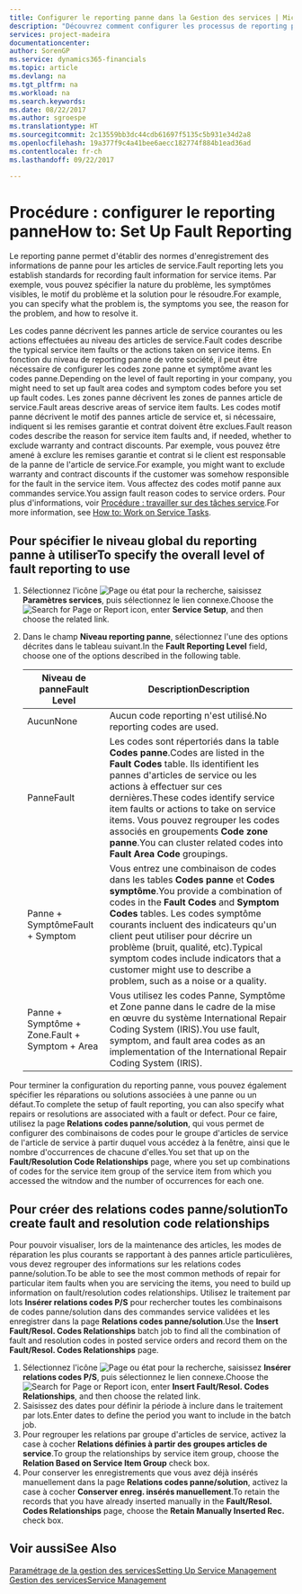 ```yaml
---
title: Configurer le reporting panne dans la Gestion des services | Microsoft Docs
description: "Découvrez comment configurer les processus de reporting panne."
services: project-madeira
documentationcenter: 
author: SorenGP
ms.service: dynamics365-financials
ms.topic: article
ms.devlang: na
ms.tgt_pltfrm: na
ms.workload: na
ms.search.keywords: 
ms.date: 08/22/2017
ms.author: sgroespe
ms.translationtype: HT
ms.sourcegitcommit: 2c13559bb3dc44cdb61697f5135c5b931e34d2a8
ms.openlocfilehash: 19a377f9c4a41bee6aecc182774f884b1ead36ad
ms.contentlocale: fr-ch
ms.lasthandoff: 09/22/2017

---
```


# <a name="how-to-set-up-fault-reporting"></a><span data-ttu-id="99f0a-103">Procédure : configurer le reporting panne</span><span class="sxs-lookup"><span data-stu-id="99f0a-103">How to: Set Up Fault Reporting</span></span>
<span data-ttu-id="99f0a-104">Le reporting panne permet d'établir des normes d'enregistrement des informations de panne pour les articles de service.</span><span class="sxs-lookup"><span data-stu-id="99f0a-104">Fault reporting lets you establish standards for recording fault information for service items.</span></span> <span data-ttu-id="99f0a-105">Par exemple, vous pouvez spécifier la nature du problème, les symptômes visibles, le motif du problème et la solution pour le résoudre.</span><span class="sxs-lookup"><span data-stu-id="99f0a-105">For example, you can specify what the problem is, the symptoms you see, the reason for the problem, and how to resolve it.</span></span>  

<span data-ttu-id="99f0a-106">Les codes panne décrivent les pannes article de service courantes ou les actions effectuées au niveau des articles de service.</span><span class="sxs-lookup"><span data-stu-id="99f0a-106">Fault codes describe the typical service item faults or the actions taken on service items.</span></span> <span data-ttu-id="99f0a-107">En fonction du niveau de reporting panne de votre société, il peut être nécessaire de configurer les codes zone panne et symptôme avant les codes panne.</span><span class="sxs-lookup"><span data-stu-id="99f0a-107">Depending on the level of fault reporting in your company, you might need to set up fault area codes and symptom codes before you set up fault codes.</span></span> <span data-ttu-id="99f0a-108">Les zones panne décrivent les zones de pannes article de service.</span><span class="sxs-lookup"><span data-stu-id="99f0a-108">Fault areas descrive areas of service item faults.</span></span> <span data-ttu-id="99f0a-109">Les codes motif panne décrivent le motif des pannes article de service et, si nécessaire, indiquent si les remises garantie et contrat doivent être exclues.</span><span class="sxs-lookup"><span data-stu-id="99f0a-109">Fault reason codes describe the reason for service item faults and, if needed, whether to exclude warranty and contract discounts.</span></span> <span data-ttu-id="99f0a-110">Par exemple, vous pouvez être amené à exclure les remises garantie et contrat si le client est responsable de la panne de l'article de service.</span><span class="sxs-lookup"><span data-stu-id="99f0a-110">For example, you might want to exclude warranty and contract discounts if the customer was somehow responsible for the fault in the service item.</span></span> <span data-ttu-id="99f0a-111">Vous affectez des codes motif panne aux commandes service.</span><span class="sxs-lookup"><span data-stu-id="99f0a-111">You assign fault reason codes to service orders.</span></span> <span data-ttu-id="99f0a-112">Pour plus d'informations, voir [Procédure : travailler sur des tâches service](service-how-to-work-on-service-tasks.md).</span><span class="sxs-lookup"><span data-stu-id="99f0a-112">For more information, see [How to: Work on Service Tasks](service-how-to-work-on-service-tasks.md).</span></span>  

## <a name="to-specify-the-overall-level-of-fault-reporting-to-use"></a><span data-ttu-id="99f0a-113">Pour spécifier le niveau global du reporting panne à utiliser</span><span class="sxs-lookup"><span data-stu-id="99f0a-113">To specify the overall level of fault reporting to use</span></span>
1. <span data-ttu-id="99f0a-114">Sélectionnez l'icône ![Page ou état pour la recherche](media/ui-search/search_small.png "Page ou état pour la recherche"), saisissez **Paramètres services**, puis sélectionnez le lien connexe.</span><span class="sxs-lookup"><span data-stu-id="99f0a-114">Choose the ![Search for Page or Report](media/ui-search/search_small.png "Search for Page or Report icon") icon, enter **Service Setup**, and then choose the related link.</span></span> 
2. <span data-ttu-id="99f0a-115">Dans le champ **Niveau reporting panne**, sélectionnez l'une des options décrites dans le tableau suivant.</span><span class="sxs-lookup"><span data-stu-id="99f0a-115">In the **Fault Reporting Level** field, choose one of the options described in the following table.</span></span>  
  
    |<span data-ttu-id="99f0a-116">**Niveau de panne**</span><span class="sxs-lookup"><span data-stu-id="99f0a-116">**Fault Level**</span></span>|<span data-ttu-id="99f0a-117">**Description**</span><span class="sxs-lookup"><span data-stu-id="99f0a-117">**Description**</span></span>|  
    |------------|-------------|  
    |<span data-ttu-id="99f0a-118">Aucun</span><span class="sxs-lookup"><span data-stu-id="99f0a-118">None</span></span> | <span data-ttu-id="99f0a-119">Aucun code reporting n'est utilisé.</span><span class="sxs-lookup"><span data-stu-id="99f0a-119">No reporting codes are used.</span></span>|  
    |<span data-ttu-id="99f0a-120">Panne</span><span class="sxs-lookup"><span data-stu-id="99f0a-120">Fault</span></span> | <span data-ttu-id="99f0a-121">Les codes sont répertoriés dans la table **Codes panne**.</span><span class="sxs-lookup"><span data-stu-id="99f0a-121">Codes are listed in the **Fault Codes** table.</span></span> <span data-ttu-id="99f0a-122">Ils identifient les pannes d'articles de service ou les actions à effectuer sur ces dernières.</span><span class="sxs-lookup"><span data-stu-id="99f0a-122">These codes identify service item faults or actions to take on service items.</span></span> <span data-ttu-id="99f0a-123">Vous pouvez regrouper les codes associés en groupements **Code zone panne**.</span><span class="sxs-lookup"><span data-stu-id="99f0a-123">You can cluster related codes into **Fault Area Code** groupings.</span></span>|  
    |<span data-ttu-id="99f0a-124">Panne + Symptôme</span><span class="sxs-lookup"><span data-stu-id="99f0a-124">Fault + Symptom</span></span> | <span data-ttu-id="99f0a-125">Vous entrez une combinaison de codes dans les tables **Codes panne** et **Codes symptôme**.</span><span class="sxs-lookup"><span data-stu-id="99f0a-125">You provide a combination of codes in the **Fault Codes** and **Symptom Codes** tables.</span></span> <span data-ttu-id="99f0a-126">Les codes symptôme courants incluent des indicateurs qu'un client peut utiliser pour décrire un problème (bruit, qualité, etc).</span><span class="sxs-lookup"><span data-stu-id="99f0a-126">Typical symptom codes include indicators that a customer might use to describe a problem, such as a noise or a quality.</span></span>|  
    |<span data-ttu-id="99f0a-127">Panne + Symptôme + Zone.</span><span class="sxs-lookup"><span data-stu-id="99f0a-127">Fault + Symptom + Area</span></span> | <span data-ttu-id="99f0a-128">Vous utilisez les codes Panne, Symptôme et Zone panne dans le cadre de la mise en œuvre du système International Repair Coding System (IRIS).</span><span class="sxs-lookup"><span data-stu-id="99f0a-128">You use fault, symptom, and fault area codes as an implementation of the International Repair Coding System (IRIS).</span></span>|  
  
<span data-ttu-id="99f0a-129">Pour terminer la configuration du reporting panne, vous pouvez également spécifier les réparations ou solutions associées à une panne ou un défaut.</span><span class="sxs-lookup"><span data-stu-id="99f0a-129">To complete the setup of fault reporting, you can also specify what repairs or resolutions are associated with a fault or defect.</span></span> <span data-ttu-id="99f0a-130">Pour ce faire, utilisez la page **Relations codes panne/solution**, qui vous permet de configurer des combinaisons de codes pour le groupe d'articles de service de l'article de service à partir duquel vous accédez à la fenêtre, ainsi que le nombre d'occurrences de chacune d'elles.</span><span class="sxs-lookup"><span data-stu-id="99f0a-130">You set that up on the **Fault/Resolution Code Relationships** page, where you set up combinations of codes for the service item group of the service item from which you accessed the witndow and the number of occurrences for each one.</span></span>

## <a name="to-create-fault-and-resolution-code-relationships"></a><span data-ttu-id="99f0a-131">Pour créer des relations codes panne/solution</span><span class="sxs-lookup"><span data-stu-id="99f0a-131">To create fault and resolution code relationships</span></span>
<!--this needs to go in a working with topic-->
<span data-ttu-id="99f0a-132">Pour pouvoir visualiser, lors de la maintenance des articles, les modes de réparation les plus courants se rapportant à des pannes article particulières, vous devez regrouper des informations sur les relations codes panne/solution.</span><span class="sxs-lookup"><span data-stu-id="99f0a-132">To be able to see the most common methods of repair for particular item faults when you are servicing the items, you need to build up information on fault/resolution codes relationships.</span></span> <span data-ttu-id="99f0a-133">Utilisez le traitement par lots **Insérer relations codes P/S** pour rechercher toutes les combinaisons de codes panne/solution dans des commandes service validées et les enregistrer dans la page **Relations codes panne/solution**.</span><span class="sxs-lookup"><span data-stu-id="99f0a-133">Use the **Insert Fault/Resol. Codes Relationships** batch job to find all the combination of fault and resolution codes in posted service orders and record them on the **Fault/Resol. Codes Relationships** page.</span></span> 
  
1. <span data-ttu-id="99f0a-134">Sélectionnez l'icône ![Page ou état pour la recherche](media/ui-search/search_small.png "Page ou état pour la recherche"), saisissez **Insérer relations codes P/S**, puis sélectionnez le lien connexe.</span><span class="sxs-lookup"><span data-stu-id="99f0a-134">Choose the ![Search for Page or Report](media/ui-search/search_small.png "Search for Page or Report icon") icon, enter **Insert Fault/Resol. Codes Relationships**, and then choose the related link.</span></span>  
2. <span data-ttu-id="99f0a-135">Saisissez des dates pour définir la période à inclure dans le traitement par lots.</span><span class="sxs-lookup"><span data-stu-id="99f0a-135">Enter dates to define the period you want to include in the batch job.</span></span>  
3. <span data-ttu-id="99f0a-136">Pour regrouper les relations par groupe d'articles de service, activez la case à cocher **Relations définies à partir des groupes articles de service**.</span><span class="sxs-lookup"><span data-stu-id="99f0a-136">To group the relationships by service item group, choose the **Relation Based on Service Item Group** check box.</span></span>  
4. <span data-ttu-id="99f0a-137">Pour conserver les enregistrements que vous avez déjà insérés manuellement dans la page **Relations codes panne/solution**, activez la case à cocher **Conserver enreg. insérés manuellement**.</span><span class="sxs-lookup"><span data-stu-id="99f0a-137">To retain the records that you have already inserted manually in the **Fault/Resol. Codes Relationships** page, choose the **Retain Manually Inserted Rec.** check box.</span></span>  

## <a name="see-also"></a><span data-ttu-id="99f0a-138">Voir aussi</span><span class="sxs-lookup"><span data-stu-id="99f0a-138">See Also</span></span>
[<span data-ttu-id="99f0a-139">Paramétrage de la gestion des services</span><span class="sxs-lookup"><span data-stu-id="99f0a-139">Setting Up Service Management</span></span>](service-setup-service.md)  
[<span data-ttu-id="99f0a-140">Gestion des services</span><span class="sxs-lookup"><span data-stu-id="99f0a-140">Service Management</span></span>](service-service.md)  


